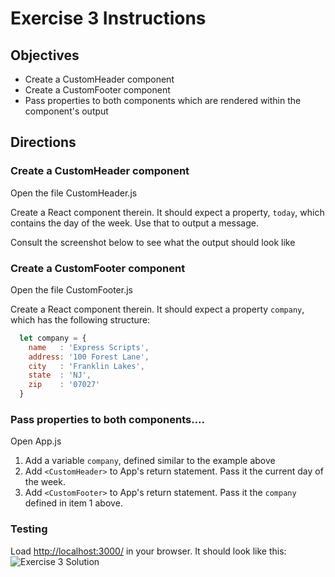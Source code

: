# Exercise 3 Instructions

## Objectives
* Create a CustomHeader component
* Create a CustomFooter component
* Pass properties to both components which are rendered within the component's output

## Directions
### Create a CustomHeader component
Open the file CustomHeader.js

Create a React component therein.
It should expect a property, `today`, which contains the day of the week.
Use that to output a message.

Consult the screenshot below to see what the output should look like

### Create a CustomFooter component
Open the file CustomFooter.js

Create a React component therein.
It should expect a property `company`, which has the following structure:
```javascript
  let company = {
    name   : 'Express Scripts',
    address: '100 Forest Lane',
    city   : 'Franklin Lakes',
    state  : 'NJ',
    zip    : '07027'
  }
```

### Pass properties to both components....
Open App.js

1) Add a variable `company`, defined similar to the example above
2) Add `<CustomHeader>` to App's return statement. Pass it the current day of the week.
3) Add `<CustomFooter>` to App's return statement. Pass it the `company` defined in item 1 above.

### Testing

Load [http://localhost:3000/](http://localhost:3000/) in your browser. It should look like this: 
![Exercise 3 Solution](src/images/ex-03-complete.png)
